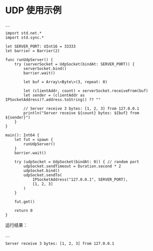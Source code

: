 
# UDP 使用示例
    
    __
    
    import std.net.*
    import std.sync.*
    
    let SERVER_PORT: UInt16 = 33333
    let barrier = Barrier(2)
    
    func runUdpServer() {
        try (serverSocket = UdpSocket(bindAt: SERVER_PORT)) {
            serverSocket.bind()
            barrier.wait()
    
            let buf = Array\<Byte\>(3, repeat: 0)
    
            let (clientAddr, count) = serverSocket.receiveFrom(buf)
            let sender = (clientAddr as IPSocketAddress)?.address.toString() ?? ""
    
            // Server receive 3 bytes: [1, 2, 3] from 127.0.0.1
            println("Server receive ${count} bytes: ${buf} from ${sender}")
        }
    }
    
    main(): Int64 {
        let fut = spawn {
            runUdpServer()
        }
        barrier.wait()
    
        try (udpSocket = UdpSocket(bindAt: 0)) { // random port
            udpSocket.sendTimeout = Duration.second * 2
            udpSocket.bind()
            udpSocket.sendTo(
                IPSocketAddress("127.0.0.1", SERVER_PORT),
                [1, 2, 3]
            )
        }
    
        fut.get()
    
        return 0
    }
    
运行结果：
    
    __
    
    Server receive 3 bytes: [1, 2, 3] from 127.0.0.1